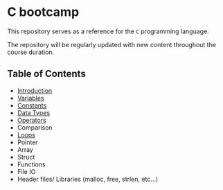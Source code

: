 # C bootcamp

This repository serves as a reference for the `C` programming language.
    
The repository will be regularly updated with new content throughout the course duration.


## Table of Contents


- [Introduction](https://github.com/SAFCSP-Team/c-bootcamp/blob/main/bootcamp/01.introduction.md)
- [Variables](https://github.com/SAFCSP-Team/c-bootcamp/blob/main/bootcamp/02.variables.md)
- [Constants](https://github.com/SAFCSP-Team/c-bootcamp/blob/main/bootcamp/03.constants.md)
- [Data Types](https://github.com/SAFCSP-Team/c-bootcamp/blob/main/bootcamp/04.data-types.md)
- [Operators](https://github.com/SAFCSP-Team/c-bootcamp/blob/main/bootcamp/05.Operators.md)
- Comparison
- [Loops](https://github.com/SAFCSP-Team/c-bootcamp/blob/main/bootcamp/07.loop.md)
- Pointer
- Array
- Struct
- Functions
- File IO
- Header files/ Libraries (malloc, free, strlen, etc...)
